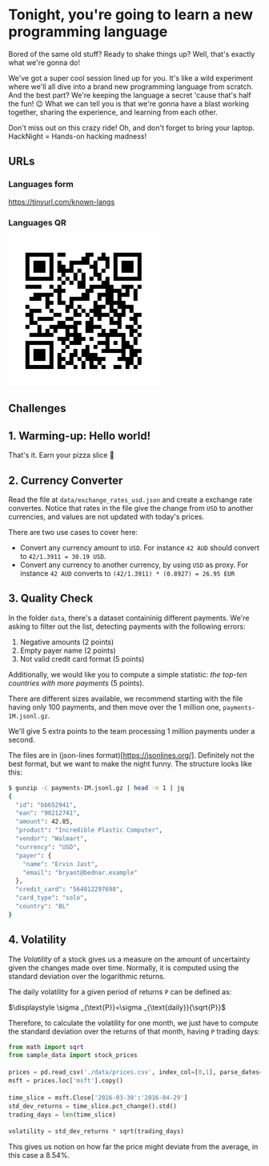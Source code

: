 # Tonight, you're going to learn a new programming language

Bored of the same old stuff? Ready to shake things up? Well, that's exactly what we're gonna do!

We've got a super cool session lined up for you. It's like a wild experiment where we'll all dive into a brand new programming language from scratch. And the best part? We're keeping the language a secret 'cause that's half the fun! 😉 What we can tell you is that we're gonna have a blast working together, sharing the experience, and learning from each other.

Don't miss out on this crazy ride! Oh, and don't forget to bring your laptop. HackNight = Hands-on hacking madness!


## URLs

### Languages form

https://tinyurl.com/known-langs

### Languages QR

![Known languages form](qr_known_langs.png "Known languages form")

## Challenges

## 1. Warming-up: Hello world!

That's it. Earn your pizza slice 🍕

## 2. Currency Converter

Read the file at `data/exchange_rates_usd.json` and create a exchange rate convertes. Notice that rates in the file give the change from `USD` to another currencies, and values are not updated with today's prices.

There are two use cases to cover here:

- Convert any currency amount to `USD`. For instance `42 AUD` should convert to `42/1.3911 = 30.19 USD`.
- Convert any currency to another currency, by using `USD` as proxy. For instance `42 AUD` converts to `(42/1.3911) * (0.8927) = 26.95 EUR`

## 3. Quality Check

In the folder `data`, there's a dataset containinig different payments. We're asking to filter out the list, detecting payments with the following errors:

1. Negative amounts (2 points)
2. Empty payer name (2 points)
3. Not valid credit card format (5 points)

Additionally, we would like you to compute a simple statistic: _the top-ten countries with more payments_ (5 points).

There are different sizes available, we recommend starting with the file having only 100 payments, and then move over the 1 million one, `payments-1M.jsonl.gz`.

We'll give 5 extra points to the team processing 1 million payments under a second.

The files are in (json-lines format)[https://jsonlines.org/]. Definitely not the best format, but we want to make the night funny. The structure looks like this:

```bash
$ gunzip -c payments-1M.jsonl.gz | head -n 1 | jq
{
  "id": "bb652941",
  "ean": "90212741",
  "amount": 42.85,
  "product": "Incredible Plastic Computer",
  "vendor": "Walmart",
  "currency": "USD",
  "payer": {
    "name": "Ervin Jast",
    "email": "bryant@bednar.example"
  },
  "credit_card": "564012297698",
  "card_type": "solo",
  "country": "BL"
}
```

## 4. Volatility

The _Volatility_ of a stock gives us a measure on the amount of uncertainty given the changes made over time. Normally, it is computed using the standard deviation over the logarithmic returns.

The daily volatility for a given period of returns `P` can be defined as:

$\displaystyle \sigma _{\text{P}}=\sigma _{\text{daily}}{\sqrt{P}}$

Therefore, to calculate the volatility for one month, we just have to compute the standard deviation over the returns of that month, having `P` trading days:

```python
from math import sqrt
from sample_data import stock_prices

prices = pd.read_csv('./data/prices.csv', index_col=[0,1], parse_dates=[1])
msft = prices.loc['msft'].copy()

time_slice = msft.Close['2016-03-30':'2016-04-29']
std_dev_returns = time_slice.pct_change().std()
trading_days = len(time_slice)

volatility = std_dev_returns * sqrt(trading_days)
```

This gives us notion on how far the price might deviate from the average, in this case a 8.54%.
